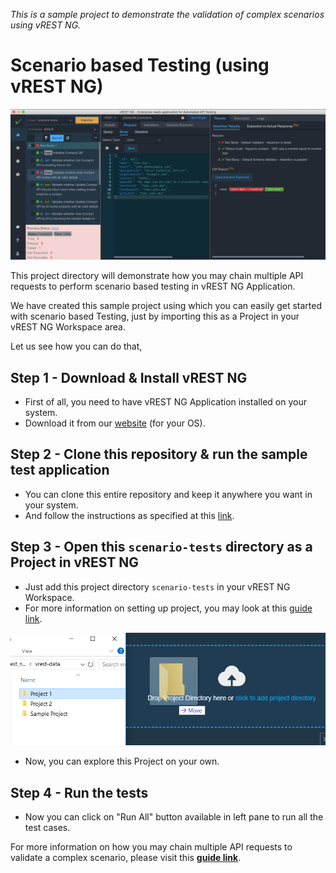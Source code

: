 *This is a sample project to demonstrate the validation of complex scenarios using vREST NG.*

# Scenario based Testing (using vREST NG) 

![](../../assets/scenario-tests.png)

This project directory will demonstrate how you may chain multiple API requests to perform scenario based testing in vREST NG Application.

We have created this sample project using which you can easily get started with scenario based Testing, just by importing this as a Project in your vREST NG Workspace area.

Let us see how you can do that,

## Step 1 - Download & Install vREST NG
* First of all, you need to have vREST NG Application installed on your system.
* Download it from our [website](https://ng.vrest.io) (for your OS).

## Step 2 - Clone this repository & run the sample test application
* You can clone this entire repository and keep it anywhere you want in your system. 
* And follow the instructions as specified at this [link](https://github.com/Optimizory/examples-vrest-ng).

## Step 3 - Open this `scenario-tests` directory as a Project in vREST NG
* Just add this project directory `scenario-tests` in your vREST NG Workspace.
* For more information on setting up project, you may look at this [guide link](https://ng.vrest.io/docs/app/new-user.html).

![](../../assets/setup-project.png)

* Now, you can explore this Project on your own.

## Step 4 - Run the tests
* Now you can click on "Run All" button available in left pane to run all the test cases.

For more information on how you may chain multiple API requests to validate a complex scenario, please visit this [**guide link**](https://ng.vrest.io/docs/app/variables/extract-variables-from-api-response.html). 
